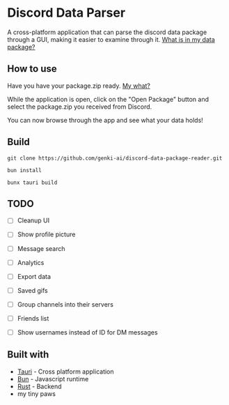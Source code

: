 # Discord Data Parser

A cross-platform application that can parse the discord data package through a GUI, making it easier to examine through it.
[What is in my data package?](https://support.discord.com/hc/en-us/articles/360004957991-Your-Discord-Data-Package)


## How to use

Have you have your package.zip ready. [My what?](https://support.discord.com/hc/en-us/articles/360004027692-Requesting-a-Copy-of-your-Data)

While the application is open, click on the "Open Package" button and select the package.zip you received from Discord.

You can now browse through the app and see what your data holds!

## Build

`git clone https://github.com/genki-ai/discord-data-package-reader.git` 

`bun install`

`bunx tauri build`

## TODO

- [ ] Cleanup UI
- [ ] Show profile picture
- [ ] Message search
- [ ] Analytics
- [ ] Export data
- [ ] Saved gifs
- [ ] Group channels into their servers
- [ ] Friends list
- [ ] Show usernames instead of ID for DM messages


## Built with

- [Tauri](https://github.com/tauri-apps/tauri) - Cross platform application
- [Bun](https://github.com/oven-sh/bun) - Javascript runtime
- [Rust](https://github.com/rust-lang/rust) - Backend
- my tiny paws
